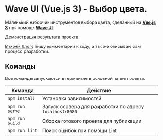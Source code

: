 # Wave UI (Vue.js 3) - Выбор цвета.

Маленький наборчик инструментов выбора цвета, сделанный на [**Vue.js 3**](https://vuejs.org/) при помощи [**Wave UI**](https://antoniandre.github.io/wave-ui/).

[Демонстрация результата проекта.](https://laboratorynotices.github.io/WaveUI-VueJS3-Color-Tool/dist/)

[В моём блоге](https://laboratorynotices.wordpress.com/2022/10/24/%d0%b2%d1%8b%d0%b1%d0%be%d1%80-%d1%86%d0%b2%d0%b5%d1%82%d0%b0-%d0%bd%d0%b0-wave-ui-vue-js/) пишу комментарии к коду, а так же описываю сам процесс разработки.  

## Команды

Все команды запускаются в терминале в основной папке проекта:

| Команда | Действие |
|--|--|
| `npm install` | Установка зависимостей |
| `npm run serve` | Запуск сервера для разработки по адресу `localhost:8080` |
| `npm run build` | Сборка готового проекта для публикации |
| `npm run lint` | Поиск ошибок при помощи Lint |
